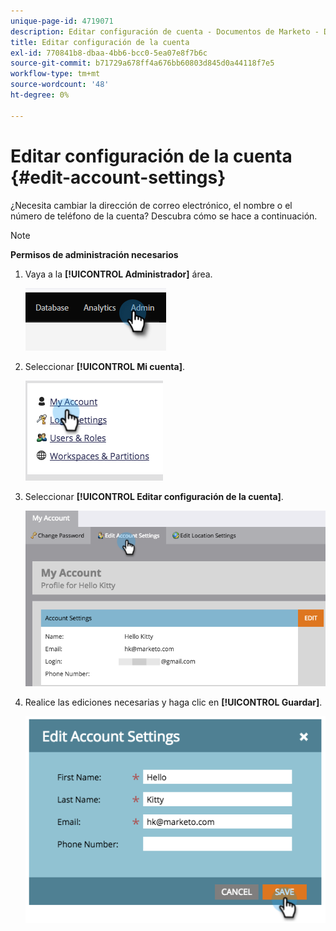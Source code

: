 ```yaml
---
unique-page-id: 4719071
description: Editar configuración de cuenta - Documentos de Marketo - Documentación del producto
title: Editar configuración de la cuenta
exl-id: 770841b8-dbaa-4bb6-bcc0-5ea07e8f7b6c
source-git-commit: b71729a678ff4a676bb60803d845d0a44118f7e5
workflow-type: tm+mt
source-wordcount: '48'
ht-degree: 0%

---
```


# Editar configuración de la cuenta {#edit-account-settings}

¿Necesita cambiar la dirección de correo electrónico, el nombre o el número de teléfono de la cuenta? Descubra cómo se hace a continuación.

>[!NOTE]
>
>**Permisos de administración necesarios**

1. Vaya a la **[!UICONTROL Administrador]** área.

   ![](assets/edit-account-settings-1.png)

1. Seleccionar **[!UICONTROL Mi cuenta]**.

   ![](assets/edit-account-settings-2.png)

1. Seleccionar **[!UICONTROL Editar configuración de la cuenta]**.

   ![](assets/edit-account-settings-3.png)

1. Realice las ediciones necesarias y haga clic en **[!UICONTROL Guardar]**.

   ![](assets/edit-account-settings-4.png)
